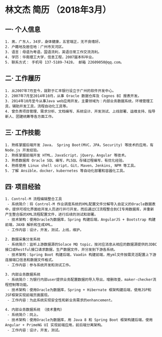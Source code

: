 # 林文杰 简历 （2018年3月）

## 一· 个人信息
    1. 男，广东人，34岁，身体健康，五官端正，无不良嗜好。
    2. 户籍地及居住地：广州市天河区。
    3. 语言：母语为粤语，国语流利，英语日常工作交流流利。
    4. 学历：华南理工大学，信息工程，2007届本科毕业。
    5. 联系方式： 手机号 137-5189-7428， 邮箱 22609050@qq.com。

## 二· 工作履历
    1. 从2007年7月至今，就职于汇丰银行设立于广州的软件开发中心。
    2. 2007年7月至2014年10月，从事 Oracle 数据仓库及 Cognos BI 报表开发。
    3. 2014年10月至今从事Java web应用开发，主要领域为：内部业务数据系统，环境管理工具，辅助开发工具，流程自动化工具等。
    4. 曾负责项目管理、需求分析、文档编写、系统设计、开发测试、上线部署、运维支持、指导新人、团建统筹等各方面工作。

## 三· 工作技能
    1. 熟练掌握后端开发 Java， Spring Boot(MVC，JPA，Security) 等技术的应用，有 Node.js 开发经验。
    2. 熟练掌握前端开发 HTML，JavaScript，jQuery，Angular 等技术。
    3. 熟悉数据库 Oracle SQL 编写，PLSQL 存储过程编写，有优化经验。
    4. 熟练使用 Linux shell script，Git，Maven，Jenkins, NPM 等工具。
    5. 了解 Ansible，docker，kubernetes 等自动化部署和容器化工具。

## 四· 项目经验
    1. Control-M 流程编辑整合工具
     - 系统简介：将 Control-M 作业调度系统的XML配置文件分解导入自定义的Oracle数据表中，提供可视化界面给开发人员进行并行开发，而后通过CI流程整合到CI专用数据库，并重新产生整合版的XML流程配置文件，进行后续的测试和部署。
     - 技术架构：使用Oracle为数据库，Spring 构建后端，AngularJS + Bootstrap 构建前端，JAXB 解析和生成XML。
     - 工作内容：设计，开发，测试，上线，维护。
     
    2. 数据采集分发系统
     - 系统简介：监听上游数据源的Solace MQ topic，按对应消息从相应的数据源提供的JDBC接口或Restful接口请求数据，生产数据文件，并分发到下游各系统。
     - 技术架构：Spring Boot 构建后端，Vaadin 构建前端，用yml文件按需灵活配置上下游连接端口信息和数据文件格式。
     - 工作内容：参与系统开发和测试工作。
     
    3. 内部业务数据系统
     - 系统简介：为银行内部user提供业务配置数据的导入导出，增删改查，maker-checker流程控制等功能。
     - 技术架构：使用Oracle为数据库，Spring + Hibernate 框架构建后端，使用JSP和JSF框架实现前端页面展现。
     - 工作内容：为此系统实现安全性和新业务需求的enhancement。

    4. 内部业务数据系统 （技术重构）
     - 系统简介：同上。
     - 技术架构：使用Oracle为数据库，用 Java 8 和 Spring Boot 框架构建后端，使用 Angular + PrimeNG UI 实现前端应用，前后端分离架构。
     - 工作内容：设计，开发，测试。

